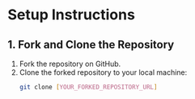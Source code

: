 # Setup Instructions

## 1. Fork and Clone the Repository

1. Fork the repository on GitHub.
2. Clone the forked repository to your local machine:
   ```bash
   git clone [YOUR_FORKED_REPOSITORY_URL]
